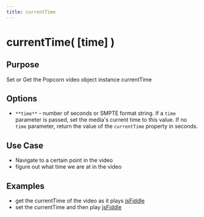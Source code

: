 ```yaml
---
title: currentTime
---
```

# currentTime( \[time\] ) #

## Purpose ##

Set or Get the Popcorn video object instance currentTime

## Options ##

* `**time**` - number of seconds or SMPTE format string. If a `time` parameter is passed, set the media's current time to this value. If no `time` parameter, return the value of the `currentTime` property in seconds.


## Use Case ##

* Navigate to a certain point in the video
* figure out what time we are at in the video

## Examples ##

* get the currentTime of the video as it plays [jsFiddle](http://jsfiddle.net/popcornjs/a3TGF/)
* set the currentTime and then play [jsFiddle](http://jsfiddle.net/popcornjs/bpge3/)
